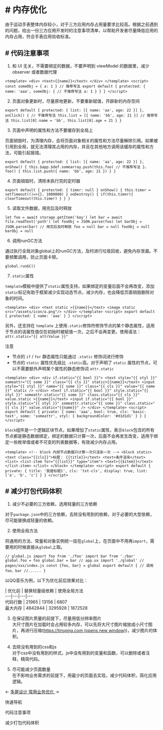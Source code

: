 <!-- 源地址: https://iot.mi.com/vela/quickapp/zh/guide/best-practice/memory.html -->

# # 内存优化

由于运动手表整体内存较小，对于三方应用内存占用量要求比较高。根据之前遇到的问题，给出一份三方应用开发时的注意事项清单，以帮助开发者尽量降低应用的内存占用，符合手表应用验收标准。

## # 代码注意事项

  1. 和 UI 无关，不需要绑定的数据，不要声明到 viewModel 的数据里，减少 observer 或者数据代理

``` <template> <div> <text>{{name}}</text> </div> </template> <script> const someObj = { a: 1 } // 推荐写法 export default { protected: { name: 'aaa', someObj: { // 不推荐写法 a: 1 } } } </script> ```

  2. 页面对象更新时，尽量原地更新，不要重新赋值，开辟新的内存空间

``` export default { protected: { list: [{ name: 'aa', age: 22 }] }, onClick() { // 不推荐写法 this.list = [{ name: 'bb', age: 21 }] // 推荐写法 this.list[0].name = 'bb', this.list[0].age = 21 } } ```

  3. 页面中声明的属性和方法不要缓存到全局上

页面销毁时，为清理内存，会将页面对象相关的属性和方法尽量解除引用。如果被引用到全局，就无法清理其占用的内存，并且在其他地方调用该缓存的属性和方法，可能引起报错。

``` export default { protected: { list: [{ name: 'aa', age: 22 }] }, onShow() { this.$app.$def.somearray.push(this.foo) // 不推荐写法 }， foo() { this.list.push({ name: 'bb', age: 21 }) } } ```

  4. 页面销毁时，清除未执行完的定时器

``` export default { protected: { timer: null } onShow() { this.timer = setTimeout(()=>{}, 1000000) } onDestroy() { if(this.timer){ clearTimeout(this.timer) } } } ```

  5. 读取文件数据，用完后及时释放

``` let foo = await storage.getItem('key') let bar = await file.readText('path') let fooObj = JSON.parse(foo) let barObj = JSON.parse(bar) // 用完后及时释放 foo = null bar = null fooObj = null barObj = null ```

  6. 调用runGC方法

通过执行全局对象global上的runGC方法，及时进行垃圾回收，避免内存泄漏。不要频繁调用，防止页面卡顿。

``` global.runGC() ```

  7. `static`属性

`template`模板中提供了`static`属性支持，如果绑定的变量后面不会再改变，添加`static`标记有助于框架减少实现动态节点，减少内存，也会降低页面销毁删除对象的时间。

``` <template> <div> <text static >{{name}}</text> <image static src="/assets/icon/a.png"/> </div> </template> <script> export default { protected: { name: 'aaa' } } </script> ```

另外，还支持在 `template` 上使用`.static`修饰符修饰节点的某个静态属性，适用于节点的该属性值仅在初始时被赋值一次，之后不会再变更。使用语法：`attr.static="{{ attrValue }}"`

注意

  * 节点的 `if` / `for` 静态属性只能通过 `.static` 修饰词进行修饰
  * 节点的 `static` 属性优先级比 `.static`高。对于声明了 `static` 属性的节点，可以不需要额外声明某个属性的静态修饰词 `attr.static`

``` <template> <div> <div if.static="{{ bool }}"> <text style="{{ styl }}" someattr="{{ some }}" class="{{ cls }}" static>{{name}}</text> <input style="{{ styl }}" name="{{ some }}" class="{{ cls }}" value="{{ name }}" static /> </div> <text if.static="{{ bool }}" style.static="{{ styl }}" someattr.static="{{ some }}" class.static="{{ cls }}" value.static >{{name}}</text> <input if.static="{{ bool }}" style.static="{{ styl }}" someattr.static="{{ some }}" class.static="{{ cls }}" value.static="{{name}}" /> </div> </template> <script> export default { private: { name: 'aaa', bool: true, cls: 'basic-text', some: 'someattr', styl: { backgroundColor: '#d1d1d1' } } } </script> ```

`block`组件是一个逻辑区块节点，如果增加了`static`属性，表示`block`包含的所有节点都是静态数据绑定，绑定的数据只计算一次，后面不会再发生改变，适用于绑定一些枚举值或者不可变的列表数据等，有效减少内存占用。

``` <template> <!-- block 内部节点数据只计算一次只渲染一次 --> <block static> <text class="{{cls}}">标题： {{title}}</text> <text>条件渲染</text> <list> <list-item for="{{list}}" type="item"> <text>{{$item}}</text> </list-item> </list> </block> </template> <script> export default { private: { title: '我是标题1', cls: 'txt-cls', display: true, list: ['a', 'b', 'c'] } } </script> ```

## # 减少打包代码体积

  1. 减少不必要的三方依赖，选用轻量的三方依赖

对于`package.json`中的三方依赖，去除没有用到的依赖，对于必要的大型依赖，尽可能替换成轻量的依赖。

  2. 使用全局方法

将通用的方法、常量和对象实例统一挂在`global`上，在页面中不用再`import`，需要用的时候直接从`global`上取。

``` // global.js import foo from './foo' import bar from './bar' global.foo = foo global.bar = bar // app.ux import './global' // pages/xxx/index.js const {foo, bar} = global export default { // 调用foo、bar //...... } ```

以QQ音乐为例，以下为优化前后效果对比：

| 优化前 | 替换轻量级依赖 | 使用全局方法  
---|---|---|---  
代码行数 | 21965 | 13156 | 6807  
最大内存 | 4842844 | 3295928 | 1872528  
  
  3. 在保证图片质量的前提下，尽量用低分辨率图片  
大尺寸图片在加载时会占用较多内存，可以先将大尺寸图片缩放成小尺寸图片，再进行压缩(<https://tinypng.com>[ (opens new window)](<https://tinypng.com>))，减少图片的体积。

  4. 去除没有用到的css和js  
对于css中没有用到的样式，js中没有用到的变量和函数，可以删除或者注释，精简代码。

  5. 尽可能减少页面数量  
在不影响业务需求的前提下，用最少的页面去实现，减少代码体积，简化应用逻辑。

← [ 多屏设计 ](</vela/quickapp/zh/guide/design/multi-screens.html>) [ 常用业务优化 ](</vela/quickapp/zh/guide/best-practice/business.html>) → 

快速导航

代码注意事项

减少打包代码体积
